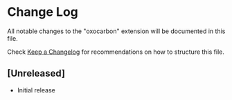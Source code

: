 # Change Log

All notable changes to the "oxocarbon" extension will be documented in this file.

Check [Keep a Changelog](http://keepachangelog.com/) for recommendations on how to structure this file.

## [Unreleased]

- Initial release
